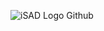 ![iSAD Logo Github](https://github.com/sirx2713/menu_R12/assets/122817303/9813a6e6-9a4a-4895-97b1-4dd7dddf3be7)
